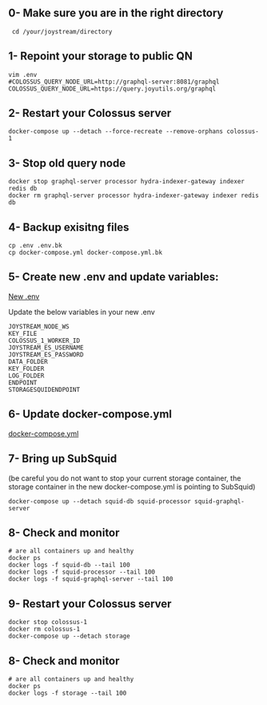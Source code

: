 ## 0- Make sure you are in the right directory 
```
 cd /your/joystream/directory
```

## 1- Repoint your storage to public QN

```
vim .env
#COLOSSUS_QUERY_NODE_URL=http://graphql-server:8081/graphql
COLOSSUS_QUERY_NODE_URL=https://query.joyutils.org/graphql
```

## 2- Restart your Colossus server 
```
docker-compose up --detach --force-recreate --remove-orphans colossus-1
```

## 3- Stop old query node 

```
docker stop graphql-server processor hydra-indexer-gateway indexer redis db
docker rm graphql-server processor hydra-indexer-gateway indexer redis db
```

## 4- Backup exisitng files 
```
cp .env .env.bk
cp docker-compose.yml docker-compose.yml.bk
```

## 5- Create new .env and update variables:
[New .env](./.env)

Update the below variables in your new .env

```
JOYSTREAM_NODE_WS
KEY_FILE
COLOSSUS_1_WORKER_ID
JOYSTREAM_ES_USERNAME
JOYSTREAM_ES_PASSWORD
DATA_FOLDER
KEY_FOLDER
LOG_FOLDER
ENDPOINT
STORAGESQUIDENDPOINT
```

## 6- Update docker-compose.yml 

[docker-compose.yml](./docker-compose.yml)

## 7- Bring up SubSquid 

(be careful you do not want to stop your current storage container, the storage container in the new docker-compose.yml is pointing to SubSquid)
```
docker-compose up --detach squid-db squid-processor squid-graphql-server
```
## 8- Check and monitor 
```
# are all containers up and healthy
docker ps
docker logs -f squid-db --tail 100
docker logs -f squid-processor --tail 100
docker logs -f squid-graphql-server --tail 100
```


## 9- Restart your Colossus server 
```
docker stop colossus-1
docker rm colossus-1
docker-compose up --detach storage
```

## 8- Check and monitor 
```
# are all containers up and healthy
docker ps
docker logs -f storage --tail 100
```

